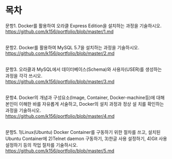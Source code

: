 목차
===========================
문항1. Docker를 활용하여 오라클 Express Edition을 설치하는 과정을 기술하시오.
<br>https://github.com/k156/portfolio/blob/master/1.md

<br/>문항2. Docker를 활용하여 MySQL 5.7을 설치하는 과정을 기술하시오.
<br/>https://github.com/k156/portfolio/blob/master/2.md

<br/>문항3. 오라클과 MySQL에서 데이터베이스(Schema)와 사용자(USER)를 생성하는 과정을 각각 쓰시오.
<br/>https://github.com/k156/portfolio/blob/master/3.md

<br/>문항4. Docker의 개념과 구성요소(Image, Container, Docker-machine등)에 대해 본인이 이해한 바를 자유롭게 서술하고, Docker의 설치 과정과 정상 설
치를 확인하는 과정을 기술하시오.
<br/>https://github.com/k156/portfolio/blob/master/4.md

<br/>문항5. 1)Linux(Ubuntu) Docker Container를 구동하기 위한 절차를 쓰고, 설치된 Ubuntu Container에 2)Telnet daemon 구동하기, 3)한글 사용 설정하기, 4)Git 사용 설정하기 등의 작업 절차를 기술하시오.
<br>https://github.com/k156/portfolio/blob/master/5.md
